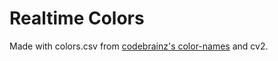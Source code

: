 # Realtime Colors

Made with colors.csv from [codebrainz's color-names](https://github.com/codebrainz/color-names) and cv2.


